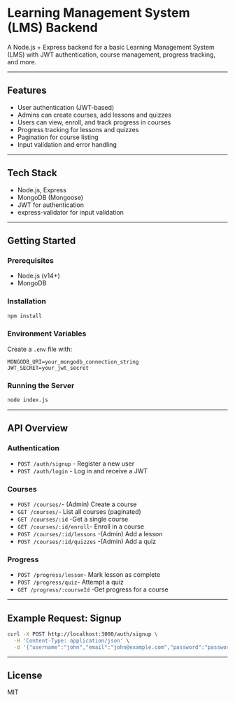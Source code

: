 # Learning Management System (LMS) Backend

A Node.js + Express backend for a basic Learning Management System (LMS) with JWT authentication, course management, progress tracking, and more.

---

## Features
- User authentication (JWT-based)
- Admins can create courses, add lessons and quizzes
- Users can view, enroll, and track progress in courses
- Progress tracking for lessons and quizzes
- Pagination for course listing
- Input validation and error handling

---

## Tech Stack
- Node.js, Express
- MongoDB (Mongoose)
- JWT for authentication
- express-validator for input validation

---

## Getting Started

### Prerequisites
- Node.js (v14+)
- MongoDB

### Installation
```bash
npm install
```

### Environment Variables
Create a `.env` file with:
```
MONGODB_URI=your_mongodb_connection_string
JWT_SECRET=your_jwt_secret
```

### Running the Server
```bash
node index.js
```

---

## API Overview

### Authentication
- `POST /auth/signup` - Register a new user
- `POST /auth/login` - Log in and receive a JWT

### Courses
- `POST /courses/`- (Admin) Create a course
- `GET /courses/`- List all courses (paginated)
- `GET /courses/:id` -Get a single course
- `GET /courses/:id/enroll`- Enroll in a course
- `POST /courses/:id/lessons` -(Admin) Add a lesson
- `POST /courses/:id/quizzes` -(Admin) Add a quiz

### Progress
- `POST /progress/lesson`- Mark lesson as complete
- `POST /progress/quiz`- Attempt a quiz
- `GET /progress/:courseId` -Get progress for a course

---

## Example Request: Signup
```bash
curl -X POST http://localhost:3000/auth/signup \
  -H 'Content-Type: application/json' \
  -d '{"username":"john","email":"john@example.com","password":"password123","role":"user"}'
```

---

## License
MIT 
